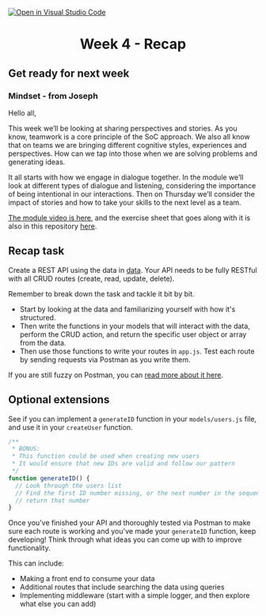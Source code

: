 [![Open in Visual Studio Code](https://classroom.github.com/assets/open-in-vscode-f059dc9a6f8d3a56e377f745f24479a46679e63a5d9fe6f495e02850cd0d8118.svg)](https://classroom.github.com/online_ide?assignment_repo_id=6568038&assignment_repo_type=AssignmentRepo)
<h1 align="center">
  Week 4 - Recap
</h1>

## Get ready for next week

### Mindset - from Joseph

Hello all,

This week we’ll be looking at sharing perspectives and stories. As you know, teamwork is a core principle of the SoC approach. We also all know that on teams we are bringing different cognitive styles, experiences and perspectives. How can we tap into those when we are solving problems and generating ideas.

It all starts with how we engage in dialogue together. In the module we’ll look at different types of dialogue and listening, considering the importance of being intentional in our interactions. Then on Thursday we’ll consider the impact of stories and how to take your skills to the next level as a team.

[The module video is here](https://vimeo.com/655102576/0df64f82a1), and the exercise sheet that goes along with it is also in this repository [here](sharing-perspectives-activity.docx).

## Recap task

Create a REST API using the data in [data](data/users.js). Your API needs to be fully RESTful with all CRUD routes (create, read, update, delete).

Remember to break down the task and tackle it bit by bit.

- Start by looking at the data and familiarizing yourself with how it's structured.
- Then write the functions in your models that will interact with the data, perform the CRUD action, and return the specific user object or array from the data.
- Then use those functions to write your routes in `app.js`. Test each route by sending requests via Postman as you write them.

If you are still fuzzy on Postman, you can [read more about it here](https://learning.postman.com/docs/getting-started/introduction/).

## Optional extensions

See if you can implement a `generateID` function in your `models/users.js` file, and use it in your `createUser` function.

```js
/**
 * BONUS:
 * This function could be used when creating new users
 * It would ensure that new IDs are valid and follow our pattern
 */
function generateID() {
  // Look through the users list
  // Find the first ID number missing, or the next number in the sequence
  // return that number
}
```

Once you've finished your API and thoroughly tested via Postman to make sure each route is working and you've made your `generateID` function, keep developing! Think through what ideas you can come up with to improve functionality.

This can include:

- Making a front end to consume your data
- Additional routes that include searching the data using queries
- Implementing middleware (start with a simple logger, and then explore what else you can add)
